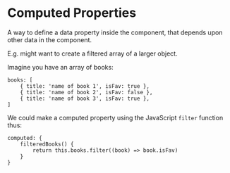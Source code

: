 # Computed Properties
A way to define a data property inside the component, that depends upon other data in the component.

E.g. might want to create a filtered array of a larger object.

Imagine you have an array of books:
```
books: [
	{ title: 'name of book 1', isFav: true },
	{ title: 'name of book 2', isFav: false },
	{ title: 'name of book 3', isFav: true },
]
```

We could make a computed property using the JavaScript `filter` function thus:
```
computed: {
	filteredBooks() {
		return this.books.filter((book) => book.isFav)
	}
}
```

